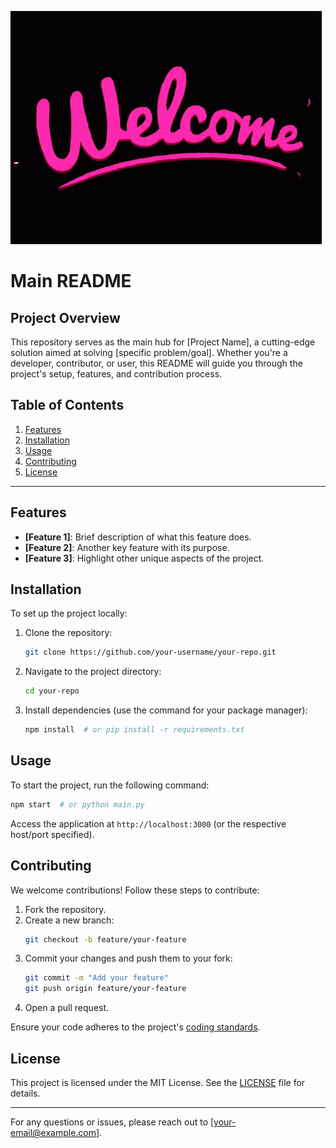 ![Project Screenshot](93f89b965b719a175e2ac7de6c3e8b54.gif)
# Main README

## Project Overview
This repository serves as the main hub for [Project Name], a cutting-edge solution aimed at solving [specific problem/goal]. Whether you're a developer, contributor, or user, this README will guide you through the project's setup, features, and contribution process.

## Table of Contents
1. [Features](#features)
2. [Installation](#installation)
3. [Usage](#usage)
4. [Contributing](#contributing)
5. [License](#license)

---

## Features
- **[Feature 1]**: Brief description of what this feature does.
- **[Feature 2]**: Another key feature with its purpose.
- **[Feature 3]**: Highlight other unique aspects of the project.

## Installation
To set up the project locally:

1. Clone the repository:
   ```bash
   git clone https://github.com/your-username/your-repo.git
   ```

2. Navigate to the project directory:
   ```bash
   cd your-repo
   ```

3. Install dependencies (use the command for your package manager):
   ```bash
   npm install  # or pip install -r requirements.txt
   ```

## Usage
To start the project, run the following command:

```bash
npm start  # or python main.py
```

Access the application at `http://localhost:3000` (or the respective host/port specified).

## Contributing
We welcome contributions! Follow these steps to contribute:

1. Fork the repository.
2. Create a new branch:
   ```bash
   git checkout -b feature/your-feature
   ```
3. Commit your changes and push them to your fork:
   ```bash
   git commit -m "Add your feature"
   git push origin feature/your-feature
   ```
4. Open a pull request.

Ensure your code adheres to the project's [coding standards](#coding-standards).

## License
This project is licensed under the MIT License. See the [LICENSE](LICENSE) file for details.

---

For any questions or issues, please reach out to [your-email@example.com].
